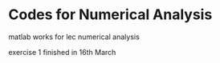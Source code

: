 # Codes for Numerical  Analysis

matlab works for lec numerical analysis

exercise 1 finished in 16th March
